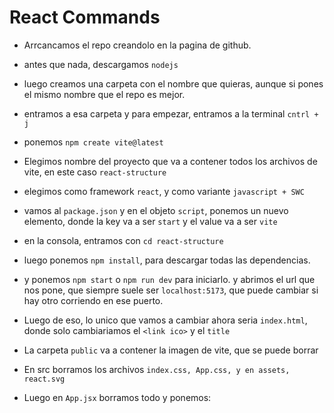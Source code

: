 # React Commands

- Arrcancamos el repo creandolo en la pagina de github.

- antes que nada, descargamos `nodejs`

- luego creamos una carpeta con el nombre que quieras, aunque si pones el mismo nombre que el repo es mejor.

- entramos a esa carpeta y para empezar, entramos a la terminal `cntrl + j`

- ponemos `npm create vite@latest`

- Elegimos nombre del proyecto que va a contener todos los archivos de vite, en este caso `react-structure`

- elegimos como framework `react`, y como variante `javascript + SWC`

- vamos al `package.json` y en el objeto `script`, ponemos un nuevo elemento, donde la key va a ser `start` y el value va a ser `vite`

- en la consola, entramos con `cd react-structure`

- luego ponemos `npm install`, para descargar todas las dependencias.

- y ponemos `npm start` o `npm run dev` para iniciarlo. y abrimos el url que nos pone, que siempre suele ser `localhost:5173`, que puede cambiar si hay otro corriendo en ese puerto.

- Luego de eso, lo unico que vamos a cambiar ahora seria `index.html`, donde solo cambiariamos el `<link ico>` y el `title`

- La carpeta `public` va a contener la imagen de vite, que se puede borrar

- En src borramos los archivos `index.css, App.css, y en assets, react.svg`

- Luego en `App.jsx` borramos todo y ponemos:
